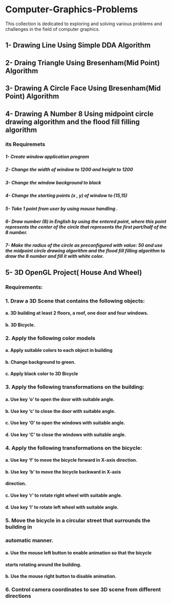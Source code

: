 # Computer-Graphics-Problems
This collection is dedicated to exploring and solving various problems and challenges in the field of computer graphics. 

## 1- Drawing Line Using Simple DDA Algorithm
## 2- Draing Triangle Using Bresenham(Mid Point) Algorithm
## 3- Drawing A Circle Face Using Bresenham(Mid Point) Algorithm
## 4- Drawing A Number 8 Using midpoint circle drawing algorithm and the flood fill filling algorithm
### its Requiremets
#####     1- Create window application program
#####     2- Change the width of window to 1200 and height to 1200 
#####     3- Change the window background to black 
#####     4- Change the starting points (x , y) of window  to (15,15)
#####     5- Take 1 point from user by using mouse handling .
#####     6- Draw number (8) in English by using the entered point, where this point represents the center of the circle that represents the first part/half of the 8 number. 
#####     7- Make the radius of the circle as preconfigured with value: 50 and use the midpoint circle drawing algorithm and the flood fill filling algorithm to draw the 8 number and fill it with white color.
## 5- 3D OpenGL Project( House And Wheel)
### Requirements:

###  1. Draw a 3D Scene that contains the following objects:

####    a. 3D building at least 2 floors, a roof, one door and four windows.
####    b. 3D Bicycle.
###  2. Apply the following color models

####    a. Apply suitable colors to each object in building
####    b. Change background to green.
####    c. Apply black color to 3D Bicycle

###  3. Apply the following transformations on the building:
####    a. Use key ‘o’ to open the door with suitable angle.
####    b. Use key ‘c’ to close the door with suitable angle.
####    c. Use key ‘O’ to open the windows with suitable angle.
####    d. Use key ‘C’ to close the windows with suitable angle.

###  4. Apply the following transformations on the bicycle:

####    a. Use key ‘f’ to move the bicycle forward in X-axis direction.
####    b. Use key ‘b’ to move the bicycle backward in X-axis
####    direction.
####    c. Use key ‘r’ to rotate right wheel with suitable angle.
####    d. Use key ‘l’ to rotate left wheel with suitable angle.
###  5. Move the bicycle in a circular street that surrounds the building in
###  automatic manner.

####    a. Use the mouse left button to enable animation so that the bicycle
####    starts rotating around the building.
####    b. Use the mouse right button to disable animation.

###  6.  Control camera coordinates to see 3D scene from different directions

